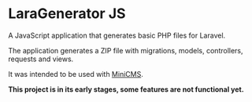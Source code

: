 # LaraGenerator JS

A JavaScript application that generates basic PHP files for Laravel.

The application generates a ZIP file with migrations, models, controllers, requests and views.

It was intended to be used with [MiniCMS](https://github.com/florianstancioiu/laravel-admin).

__This project is in its early stages, some features are not functional yet.__
